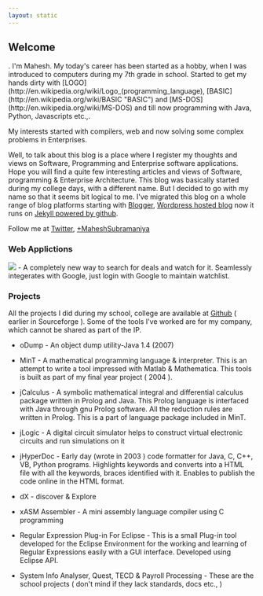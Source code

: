 ```yaml
---
layout: static
---
```


<h2> Welcome</h2>. I'm Mahesh. My today's career has been started as a hobby, when I was introduced to computers during my 7th grade in school. Started to get my hands dirty with [LOGO](http://en.wikipedia.org/wiki/Logo_(programming_language), [BASIC](http://en.wikipedia.org/wiki/BASIC "BASIC") and [MS-DOS](http://en.wikipedia.org/wiki/MS-DOS) and till now programming with Java, Python, Javascripts etc.,.

My interests started with compilers, web and now solving some complex problems in Enterprises.

Well, to talk about this blog is a place where I register my thoughts and views on Software, Programming and Enterprise software applications. Hope you will find a quite few interesting articles and views of Software, programming & Enterprise Architecture. This blog was basically started during my college days, with a different name. But I decided to go with my name so that it seems bit logical to me. I've migrated this blog on a whole range of blog platforms starting with [Blogger](http://en.wikipedia.org/wiki/Blogger_(service)), [Wordpress hosted blog](http://maheshexp.wordpress.com/) now it runs on [Jekyll powered by github](/article/trying-git-hosted-blog-jekyll.html).

Follow me at <a href="http://twitter.com/mymindleaks" rel="me" itemprop="url">Twitter</a>, 
<a href="https://plus.google.com/+MaheshSubramaniya?rel=author" rel="author">+MaheshSubramaniya</a>

### Web Applictions ###

<a href="http://www.dealsnerd.com" itemprop="url"><img src="http://www.dealsnerd.com/images/deals-nerd.png"></a> - A completely new way to search for deals and watch for it. Seamlessly integerates with Google, just login with Google to maintain watchlist.

### Projects ###

All the projects I did during my school, college are available at [Github](https://github.com/mymindleaks) ( earlier in Sourceforge ). Some of the tools I've worked are for my company, which cannot be shared as part of the IP.

* oDump - An object dump utility-Java 1.4 (2007)

* MinT - A mathematical programming language & interpreter. This is an attempt to write a tool impressed with Matlab & Mathematica. This tools is built as part of my final year project ( 2004 ).

* jCalculus - A symbolic mathematical integral and differential calculus package written in Prolog and Java. This Prolog language is interfaced with Java through gnu Prolog software. All the reduction rules are written in Prolog. This is a part of language package included in MinT.

* jLogic - A digital circuit simulator helps to construct virtual electronic circuits and run simulations on it

* jHyperDoc - Early day (wrote in 2003 ) code formatter for Java, C, C++, VB, Python programs. Highlights keywords and converts into a HTML file with all the keywords, braces identified with it. Enables to publish the code online in the HTML format.

* dX - discover & Explore 

* xASM Assembler - A mini assembly language compiler using C programming

* Regular Expression Plug-in For Eclipse - This is a small  Plug-in tool developed for the Eclipse Environment for the working and  learning of Regular Expressions easily with a GUI interface. Developed  using Eclipse API.

* System Info Analyser, Quest, TECD & Payroll Processing - These are the school projects ( don't mind if they lack standards, docs etc., )